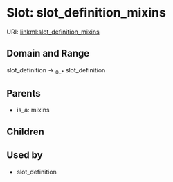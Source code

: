 
# Slot: slot_definition_mixins




URI: [linkml:slot_definition_mixins](https://w3id.org/linkml/slot_definition_mixins)


## Domain and Range

slot_definition ->  <sub>0..*</sub>
 slot_definition

## Parents

 *  is_a: mixins

## Children


## Used by

 * slot_definition
